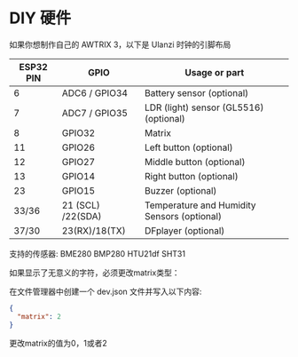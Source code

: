 # DIY 硬件

如果你想制作自己的 AWTRIX 3，以下是 Ulanzi 时钟的引脚布局
  

|ESP32 PIN | GPIO  | Usage or part                          |
|---|-------|-----------------------------------------------|
|6  | ADC6 / GPIO34    | Battery sensor (optional)                     |
|7  | ADC7 / GPIO35   | LDR (light) sensor (GL5516) (optional)          |
|8  | GPIO32    | Matrix                                      |
|11 | GPIO26    | Left button (optional)                               |
|12 | GPIO27    | Middle button (optional)                             |
|13 | GPIO14    | Right button  (optional)                              |
|23 | GPIO15    | Buzzer  (optional)                                    |
|33/36| 21 (SCL) /22(SDA)  | Temperature and Humidity Sensors (optional)     |
|37/30| 23(RX)/18(TX) | DFplayer (optional)     |

支持的传感器:
BME280
BMP280
HTU21df
SHT31


如果显示了无意义的字符，必须更改matrix类型：

在文件管理器中创建一个 dev.json 文件并写入以下内容:

```json
{
  "matrix": 2
}
```

更改matrix的值为0，1或者2
